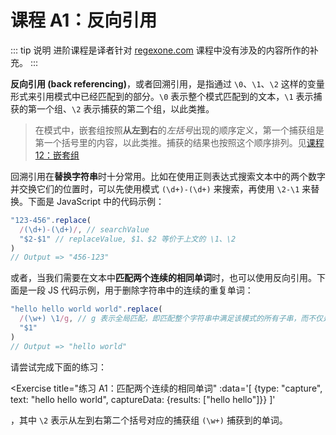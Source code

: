 # 课程 A1：反向引用

::: tip 说明
进阶课程是译者针对 [regexone.com](https://regexone.com) 课程中没有涉及的内容所作的补充。
:::

**反向引用 (back referencing)**，或者回溯引用，是指通过 `\0`、`\1`、`\2` 这样的变量形式来引用模式中已经匹配到的部分。`\0` 表示整个模式匹配到的文本，`\1` 表示捕获的第一个组、`\2` 表示捕获的第二个组，以此类推。
> 在模式中，嵌套组按照**从左到右**的*左括号*出现的顺序定义，第一个捕获组是第一个括号里的内容，以此类推。捕获的结果也按照这个顺序排列。见[课程 12：嵌套组](nested_groups.html)

回溯引用在**替换字符串**时十分常用。比如在使用正则表达式搜索文本中的两个数字并交换它们的位置时，可以先使用模式 `(\d+)-(\d+)` 来搜索，再使用 `\2-\1` 来替换。下面是 JavaScript 中的代码示例：

```js
"123-456".replace(
  /(\d+)-(\d+)/, // searchValue
  "$2-$1" // replaceValue, $1、$2 等价于上文的 \1、\2
) 
// Output => "456-123"
```

或者，当我们需要在文本中**匹配两个连续的相同单词**时，也可以使用反向引用。下面是一段 JS 代码示例，用于删除字符串中的连续的重复单词：

```js
"hello hello world world".replace(
  /(\w+) \1/g, // g 表示全局匹配，即匹配整个字符串中满足该模式的所有子串，而不仅是第一个
  "$1"
)
// Output => "hello world"
```

请尝试完成下面的练习：

<Exercise
  title="练习 A1：匹配两个连续的相同单词"
  :data='[
    {type: "capture", text: "hello hello world", captureData: {results: ["hello hello"]}}
  ]'
>

<SolutionLink text="((\w+) \2)" />，其中 `\2` 表示从左到右第二个括号对应的捕获组 `(\w+)` 捕获到的单词。

</Exercise>